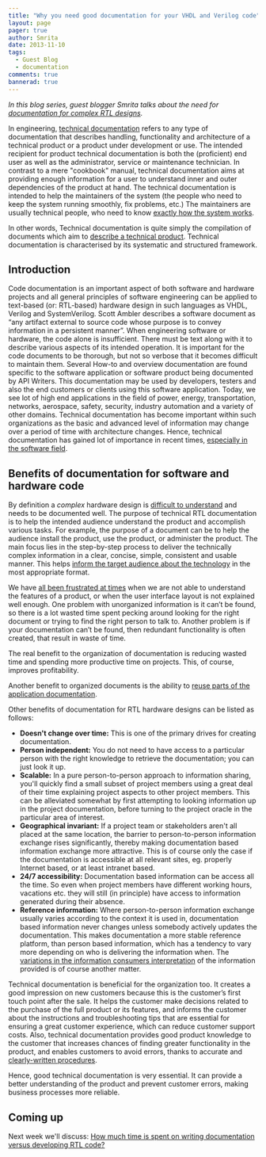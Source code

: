 ```yaml
---
title: "Why you need good documentation for your VHDL and Verilog code"
layout: page 
pager: true
author: Smrita
date: 2013-11-10
tags: 
  - Guest Blog
  - documentation
comments: true
bannerad: true
---
```



<em>In this blog series, guest blogger Smrita talks about the need for
[documentation for complex RTL designs](http://www.sigasi.com/sigasi-doc). </em>

In engineering, [technical documentation](http://en.wikipedia.org/wiki/Technical_documentation)
refers to any type of documentation that describes handling,
functionality and architecture of a technical product or a product under
development or use. The intended recipient for product technical
documentation is both the (proficient) end user as well as the
administrator, service or maintenance technician. In contrast to a mere
"cookbook" manual, technical documentation aims at providing enough
information for a user to understand inner and outer dependencies of the
product at hand. The technical documentation is intended to help the
maintainers of the system (the people who need to keep the system
running smoothly, fix problems, etc.) The maintainers are usually
technical people, who need to know [exactly how the system
works](http://www.igcseict.info/theory/8/docs/index.html).

In other words, Technical documentation is quite simply the compilation
of documents which aim to [describe a technical
product](http://www.tetras.sk/en/stranka/what-is-technical-documentation).
Technical documentation is characterised by its systematic and
structured framework.

Introduction
------------

Code documentation is an important aspect of both software and hardware
projects and all general principles of software engineering can be
applied to text-based (or: RTL-based) hardware design in such languages
as VHDL, Verilog and SystemVerilog.
Scott Ambler describes a software document as “any artifact external to
source code whose purpose is to convey information in a persistent
manner”. When engineering software or hardware, the code alone is insufficient.
There must be text along with it to describe various aspects of its
intended operation.
It is important for the code documents to be thorough, but not so
verbose that it becomes difficult to maintain them. Several How-to and
overview documentation are found specific to the software application or
software product being documented by API Writers. This documentation may
be used by developers, testers and also the end customers or clients
using this software application. Today, we see lot of high end
applications in the field of power, energy, transportation, networks,
aerospace, safety, security, industry automation and a variety of other
domains. Technical documentation has become important within such
organizations as the basic and advanced level of information may change
over a period of time with architecture changes. Hence, technical
documentation has gained lot of importance in recent times, [especially
in the software
field](http://en.wikipedia.org/wiki/Software_documentation#Technical_documentation).

Benefits of documentation for software and hardware code
--------------------------------------------------------

By definition a *complex* hardware design is [difficult to
understand](http://davidlongstreet.wordpress.com/2009/09/09/benefits-to-documentation-yes-there-are-some/)
and needs to be documented well.
The purpose of technical RTL documentation is to help the intended
audience understand the product and accomplish various tasks. For
example, the purpose of a document can be to help the audience install
the product, use the product, or administer the product.
The main focus lies in the step-by-step process to deliver the
technically complex information in a clear, concise, simple, consistent
and usable manner. This helps [inform the target audience about the
technology](http://www.hcltech.com/blogs/engineering-and-rd-services/technical-documentation-benefits-and-significance)
in the most appropriate format.

We have [all been frustrated at times](http://www.hcltech.com/blogs/engineering-and-rd-services/technical-documentation-benefits-and-significance)
when we are not able to understand the features of a product, or when
the user interface layout is not explained well enough. One problem with
unorganized information is it can’t be found, so there is a lot wasted
time spent pecking around looking for the right document or trying to
find the right person to talk to. Another problem is if your
documentation can’t be found, then redundant functionality is often
created, that result in waste of time.

The real benefit to the organization of documentation is reducing wasted
time and spending more productive time on projects. This, of course,
improves profitability.

Another benefit to organized documents is the ability to [reuse parts of the application documentation](http://davidlongstreet.wordpress.com/2009/09/09/benefits-to-documentation-yes-there-are-some/).

Other benefits of documentation for RTL hardware designs can be listed
as follows:

-   **Doesn't change over time:** This is one of the primary drives for
    creating documentation.
-   **Person independent:** You do not need to have access to a
    particular person with the right knowledge to retrieve the
    documentation; you can just look it up.
-   **Scalable:** In a pure person-to-person approach to information
    sharing, you'll quickly find a small subset of project members using
    a great deal of their time explaining project aspects to other
    project members. This can be alleviated somewhat by first attempting
    to looking information up in the project documentation, before
    turning to the project oracle in the particular area of interest.
-   **Geographical invariant:** If a project team or stakeholders aren't
    all placed at the same location, the barrier to person-to-person
    information exchange rises significantly, thereby making
    documentation based information exchange more attractive. This is of
    course only the case if the documentation is accessible at all
    relevant sites, eg. properly Internet based, or at least
    intranet based.
-   **24/7 accessibility:** Documentation based information can be
    access all the time. So even when project members have different
    working hours, vacations etc. they will still (in principle) have
    access to information generated during their absence.
-   **Reference information:** Where person-to-person information
    exchange usually varies according to the context it is used in,
    documentation based information never changes unless somebody
    actively updates the documentation. This makes documentation a more
    stable reference platform, than person based information, which has
    a tendency to vary more depending on who is delivering the
    information when. The [variations in the information consumers
    interpretation](http://mikisseth.blogspot.in/2009/06/cost-and-benefits-of-documentation.html)
    of the information provided is of course another matter.

Technical documentation is beneficial for the organization too. It
creates a good impression on new customers because this is the
customer’s first touch point after the sale. It helps the customer make
decisions related to the purchase of the full product or its features,
and informs the customer about the instructions and troubleshooting tips
that are essential for ensuring a great customer experience, which can
reduce customer support costs. Also, technical documentation provides
good product knowledge to the customer that increases chances of finding
greater functionality in the product, and enables customers to avoid
errors, thanks to accurate and [clearly-written
procedures](http://www.hcltech.com/blogs/engineering-and-rd-services/technical-documentation-benefits-and-significance).

Hence, good technical documentation is very essential. It can provide a
better understanding of the product and prevent customer errors, making
business processes more reliable.

Coming up
---------

Next week we'll discuss: [How much time is spent on writing documentation versus developing RTL code?](/tech/how-much-time-spent-writing-documentation-versus-developing-rtl-code)
